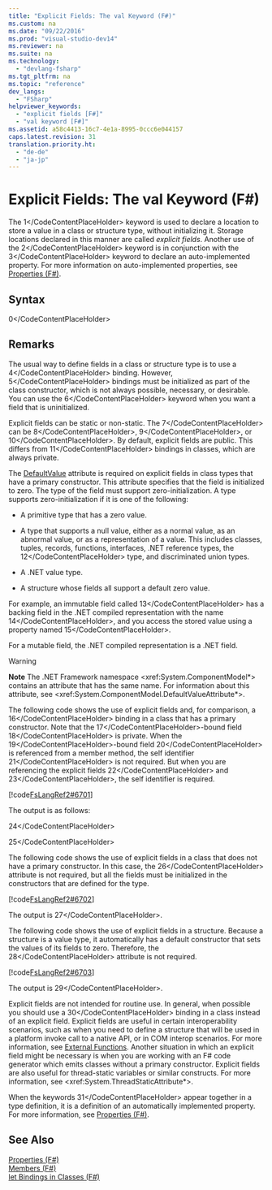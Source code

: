 ```yaml
---
title: "Explicit Fields: The val Keyword (F#)"
ms.custom: na
ms.date: "09/22/2016"
ms.prod: "visual-studio-dev14"
ms.reviewer: na
ms.suite: na
ms.technology: 
  - "devlang-fsharp"
ms.tgt_pltfrm: na
ms.topic: "reference"
dev_langs: 
  - "FSharp"
helpviewer_keywords: 
  - "explicit fields [F#]"
  - "val keyword [F#]"
ms.assetid: a58c4413-16c7-4e1a-8995-0ccc6e044157
caps.latest.revision: 31
translation.priority.ht: 
  - "de-de"
  - "ja-jp"
---
```

# Explicit Fields: The val Keyword (F#)
The <CodeContentPlaceHolder>1\</CodeContentPlaceHolder> keyword is used to declare a location to store a value in a class or structure type, without initializing it. Storage locations declared in this manner are called *explicit fields*. Another use of the <CodeContentPlaceHolder>2\</CodeContentPlaceHolder> keyword is in conjunction with the <CodeContentPlaceHolder>3\</CodeContentPlaceHolder> keyword to declare an auto-implemented property. For more information on auto-implemented properties, see [Properties (F#)](../vs140/properties--fsharp-.md).  
  
## Syntax  
  
<CodeContentPlaceHolder>0\</CodeContentPlaceHolder>  
## Remarks  
 The usual way to define fields in a class or structure type is to use a <CodeContentPlaceHolder>4\</CodeContentPlaceHolder> binding. However, <CodeContentPlaceHolder>5\</CodeContentPlaceHolder> bindings must be initialized as part of the class constructor, which is not always possible, necessary, or desirable. You can use the <CodeContentPlaceHolder>6\</CodeContentPlaceHolder> keyword when you want a field that is uninitialized.  
  
 Explicit fields can be static or non-static. The <CodeContentPlaceHolder>7\</CodeContentPlaceHolder> can be <CodeContentPlaceHolder>8\</CodeContentPlaceHolder>, <CodeContentPlaceHolder>9\</CodeContentPlaceHolder>, or <CodeContentPlaceHolder>10\</CodeContentPlaceHolder>. By default, explicit fields are public. This differs from <CodeContentPlaceHolder>11\</CodeContentPlaceHolder> bindings in classes, which are always private.  
  
 The [DefaultValue](../vs140/core.defaultvalueattribute-class--fsharp-.md) attribute is required on explicit fields in class types that have a primary constructor. This attribute specifies that the field is initialized to zero. The type of the field must support zero-initialization. A type supports zero-initialization if it is one of the following:  
  
-   A primitive type that has a zero value.  
  
-   A type that supports a null value, either as a normal value, as an abnormal value, or as a representation of a value. This includes classes, tuples, records, functions, interfaces, .NET reference types, the <CodeContentPlaceHolder>12\</CodeContentPlaceHolder> type, and discriminated union types.  
  
-   A .NET value type.  
  
-   A structure whose fields all support a default zero value.  
  
 For example, an immutable field called <CodeContentPlaceHolder>13\</CodeContentPlaceHolder> has a backing field in the .NET compiled representation with the name <CodeContentPlaceHolder>14\</CodeContentPlaceHolder>, and you access the stored value using a property named <CodeContentPlaceHolder>15\</CodeContentPlaceHolder>.  
  
 For a mutable field, the .NET compiled representation is a .NET field.  
  
> [!WARNING]
>  **Note** The .NET Framework namespace \<xref:System.ComponentModel*> contains an attribute that has the same name. For information about this attribute, see \<xref:System.ComponentModel.DefaultValueAttribute*>.  
  
 The following code shows the use of explicit fields and, for comparison, a <CodeContentPlaceHolder>16\</CodeContentPlaceHolder> binding in a class that has a primary constructor. Note that the <CodeContentPlaceHolder>17\</CodeContentPlaceHolder>-bound field <CodeContentPlaceHolder>18\</CodeContentPlaceHolder> is private. When the <CodeContentPlaceHolder>19\</CodeContentPlaceHolder>-bound field <CodeContentPlaceHolder>20\</CodeContentPlaceHolder> is referenced from a member method, the self identifier <CodeContentPlaceHolder>21\</CodeContentPlaceHolder> is not required. But when you are referencing the explicit fields <CodeContentPlaceHolder>22\</CodeContentPlaceHolder> and <CodeContentPlaceHolder>23\</CodeContentPlaceHolder>, the self identifier is required.  
  
 [!code[FsLangRef2#6701](../vs140/codesnippet/FSharp/explicit-fields--the-val-keyword--fsharp-_1.fs)]  
  
 The output is as follows:  
  
 <CodeContentPlaceHolder>24\</CodeContentPlaceHolder>  
  
 <CodeContentPlaceHolder>25\</CodeContentPlaceHolder>  
  
 The following code shows the use of explicit fields in a class that does not have a primary constructor. In this case, the <CodeContentPlaceHolder>26\</CodeContentPlaceHolder> attribute is not required, but all the fields must be initialized in the constructors that are defined for the type.  
  
 [!code[FsLangRef2#6702](../vs140/codesnippet/FSharp/explicit-fields--the-val-keyword--fsharp-_2.fs)]  
  
 The output is <CodeContentPlaceHolder>27\</CodeContentPlaceHolder>.  
  
 The following code shows the use of explicit fields in a structure. Because a structure is a value type, it automatically has a default constructor that sets the values of its fields to zero. Therefore, the <CodeContentPlaceHolder>28\</CodeContentPlaceHolder> attribute is not required.  
  
 [!code[FsLangRef2#6703](../vs140/codesnippet/FSharp/explicit-fields--the-val-keyword--fsharp-_3.fs)]  
  
 The output is <CodeContentPlaceHolder>29\</CodeContentPlaceHolder>.  
  
 Explicit fields are not intended for routine use. In general, when possible you should use a <CodeContentPlaceHolder>30\</CodeContentPlaceHolder> binding in a class instead of an explicit field. Explicit fields are useful in certain interoperability scenarios, such as when you need to define a structure that will be used in a platform invoke call to a native API, or in COM interop scenarios. For more information, see [External Functions](../vs140/external-functions--fsharp-.md). Another situation in which an explicit field might be necessary is when you are working with an F# code generator which emits classes without a primary constructor. Explicit fields are also useful for thread-static variables or similar constructs. For more information, see \<xref:System.ThreadStaticAttribute*>.  
  
 When the keywords <CodeContentPlaceHolder>31\</CodeContentPlaceHolder> appear together in a type definition, it is a definition of an automatically implemented property. For more information, see [Properties (F#)](../vs140/properties--fsharp-.md).  
  
## See Also  
 [Properties (F#)](../vs140/properties--fsharp-.md)   
 [Members (F#)](../vs140/members--fsharp-.md)   
 [let Bindings in Classes (F#)](../vs140/let-bindings-in-classes--fsharp-.md)